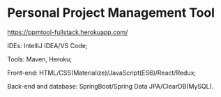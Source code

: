 # Personal Project Management Tool

https://ppmtool-fullstack.herokuapp.com/

IDEs: IntelliJ IDEA/VS Code;

Tools: Maven, Heroku;

Front-end: HTML/CSS(Materialize)/JavaScript(ES6)/React/Redux;

Back-end and database: SpringBoot/Spring Data JPA/ClearDB(MySQL).

